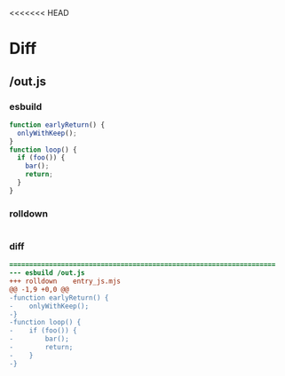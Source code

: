 <<<<<<< HEAD
# Diff
## /out.js
### esbuild
```js
function earlyReturn() {
  onlyWithKeep();
}
function loop() {
  if (foo()) {
    bar();
    return;
  }
}
```
### rolldown
```js


```
### diff
```diff
===================================================================
--- esbuild	/out.js
+++ rolldown	entry_js.mjs
@@ -1,9 +0,0 @@
-function earlyReturn() {
-    onlyWithKeep();
-}
-function loop() {
-    if (foo()) {
-        bar();
-        return;
-    }
-}

```